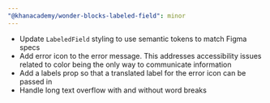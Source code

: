 ```yaml
---
"@khanacademy/wonder-blocks-labeled-field": minor
---
```


- Update `LabeledField` styling to use semantic tokens to match Figma specs
- Add error icon to the error message. This addresses accessibility issues related to color being the only way to communicate information
- Add a labels prop so that a translated label for the error icon can be passed in
- Handle long text overflow with and without word breaks
